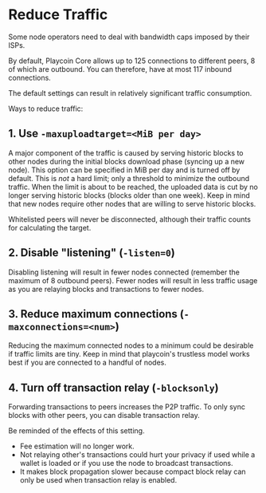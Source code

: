Reduce Traffic
==============

Some node operators need to deal with bandwidth caps imposed by their ISPs.

By default, Playcoin Core allows up to 125 connections to different peers, 8 of
which are outbound. You can therefore, have at most 117 inbound connections.

The default settings can result in relatively significant traffic consumption.

Ways to reduce traffic:

## 1. Use `-maxuploadtarget=<MiB per day>`

A major component of the traffic is caused by serving historic blocks to other nodes
during the initial blocks download phase (syncing up a new node).
This option can be specified in MiB per day and is turned off by default.
This is *not* a hard limit; only a threshold to minimize the outbound
traffic. When the limit is about to be reached, the uploaded data is cut by no
longer serving historic blocks (blocks older than one week).
Keep in mind that new nodes require other nodes that are willing to serve
historic blocks.

Whitelisted peers will never be disconnected, although their traffic counts for
calculating the target.

## 2. Disable "listening" (`-listen=0`)

Disabling listening will result in fewer nodes connected (remember the maximum of 8
outbound peers). Fewer nodes will result in less traffic usage as you are relaying
blocks and transactions to fewer nodes.

## 3. Reduce maximum connections (`-maxconnections=<num>`)

Reducing the maximum connected nodes to a minimum could be desirable if traffic
limits are tiny. Keep in mind that playcoin's trustless model works best if you are
connected to a handful of nodes.

## 4. Turn off transaction relay (`-blocksonly`)

Forwarding transactions to peers increases the P2P traffic. To only sync blocks
with other peers, you can disable transaction relay.

Be reminded of the effects of this setting.

- Fee estimation will no longer work.
- Not relaying other's transactions could hurt your privacy if used while a
  wallet is loaded or if you use the node to broadcast transactions.
- It makes block propagation slower because compact block relay can only be
  used when transaction relay is enabled.
